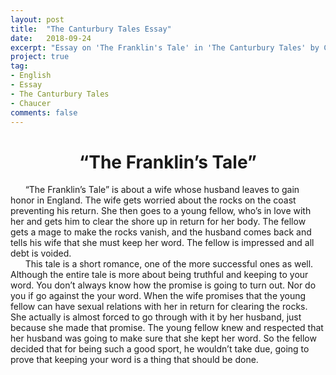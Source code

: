 ```yaml
---
layout: post
title:  "The Canturbury Tales Essay"
date:   2018-09-24
excerpt: "Essay on 'The Franklin's Tale' in 'The Canturbury Tales' by Chaucer."
project: true
tag:
- English
- Essay
- The Canturbury Tales
- Chaucer
comments: false
---
```


<center><h1>“The Franklin’s Tale” </h1></center>

&nbsp;&nbsp;&nbsp;&nbsp;&nbsp;&nbsp;“The Franklin’s Tale” is about a wife whose husband leaves to gain honor in England. The wife gets worried about the rocks on the coast preventing his return. She then goes to a young fellow, who’s in love with her and gets him to clear the shore up in return for her body. The fellow gets a mage to make the rocks vanish, and the husband comes back and tells his wife that she must keep her word. The fellow is impressed and all debt is voided.  
&nbsp;&nbsp;&nbsp;&nbsp;&nbsp;&nbsp;This tale is a short romance, one of the more successful ones as well. Although the entire tale is more about being truthful and keeping to your word. You don’t always know how the promise is going to turn out. Nor do you if go against the your word. When the wife promises that the young fellow can have sexual relations with her in return for clearing the rocks. She actually is almost forced to go through with it by her husband, just because she made that promise. The young fellow knew and respected that her husband was going to make sure that she kept her word. So the fellow decided that for being such a good sport, he wouldn’t take due, going to prove that keeping your word is a thing that should be done.

